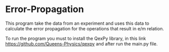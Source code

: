 # Error-Propagation

This program take the data from an experiment and uses this data to calculate the error propagation for the operations that result in e/m relation.

To run the program you must to install the QexPy library, in this link https://github.com/Queens-Physics/qexpy and after run the main.py file.
